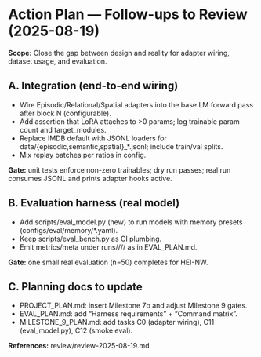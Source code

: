 # Action Plan — Follow-ups to Review (2025-08-19)

**Scope:** Close the gap between design and reality for adapter wiring, dataset usage, and evaluation.

## A. Integration (end-to-end wiring)
- Wire Episodic/Relational/Spatial adapters into the base LM forward pass after block N (configurable).
- Add assertion that LoRA attaches to >0 params; log trainable param count and target_modules.
- Replace IMDB default with JSONL loaders for data/{episodic,semantic,spatial}_*.jsonl; include train/val splits.
- Mix replay batches per ratios in config.

**Gate:** unit tests enforce non-zero trainables; dry run passes; real run consumes JSONL and prints adapter hooks active.

## B. Evaluation harness (real model)
- Add scripts/eval_model.py (new) to run models with memory presets (configs/eval/memory/*.yaml).
- Keep scripts/eval_bench.py as CI plumbing.
- Emit metrics/meta under runs/<date>/<preset>/<suite>/ as in EVAL_PLAN.md.

**Gate:** one small real evaluation (n=50) completes for HEI-NW.

## C. Planning docs to update
- PROJECT_PLAN.md: insert Milestone 7b and adjust Milestone 9 gates.
- EVAL_PLAN.md: add “Harness requirements” + “Command matrix”.
- MILESTONE_9_PLAN.md: add tasks C0 (adapter wiring), C11 (eval_model.py), C12 (smoke eval).

**References:** review/review-2025-08-19.md
